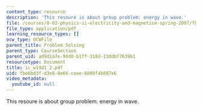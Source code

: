 ```yaml
---
content_type: resource
description: 'This resoure is about group problem: energy in wave.'
file: /courses/8-02-physics-ii-electricity-and-magnetism-spring-2007/fbe6bd3fd3e80e66ceee6080f4b887e6_ic_w14d1_2.pdf
file_type: application/pdf
learning_resource_types: []
ocw_type: OCWFile
parent_title: Problem Solving
parent_type: CourseSection
parent_uid: ad9d1a7e-98d0-b1ff-318d-13ddbf7639b1
resourcetype: Document
title: ic_w14d1_2.pdf
uid: fbe6bd3f-d3e8-0e66-ceee-6080f4b887e6
video_metadata:
  youtube_id: null
---
```

This resoure is about group problem: energy in wave.

